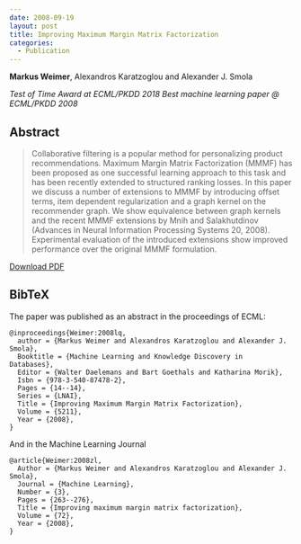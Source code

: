 ```yaml
---
date: 2008-09-19
layout: post
title: Improving Maximum Margin Matrix Factorization
categories:
  - Publication
---
```


**Markus Weimer**, Alexandros Karatzoglou and Alexander J. Smola

_Test of Time Award at ECML/PKDD 2018_
_Best machine learning paper @ ECML/PKDD 2008_


## Abstract

> Collaborative filtering is a popular method for personalizing product
recommendations. Maximum Margin Matrix Factorization (MMMF) has been proposed as
one successful learning approach to this task and has been recently extended to
structured ranking losses. In this paper we discuss a number of extensions to
MMMF by introducing offset terms, item dependent regularization and a graph
kernel on the recommender graph. We show equivalence between graph kernels and
the recent MMMF extensions by Mnih and Salakhutdinov (Advances in Neural
Information Processing Systems 20, 2008). Experimental evaluation of the
introduced extensions show improved performance over the original MMMF
formulation.

[Download PDF]({{site.url}}/files/pub/2008/2008-ML-Journal.pdf)


## BibTeX

The paper was published as an abstract in the proceedings of ECML:

    @inproceedings{Weimer:2008lq, 
      author = {Markus Weimer and Alexandros Karatzoglou and Alexander J. Smola}, 
      Booktitle = {Machine Learning and Knowledge Discovery in Databases}, 
      Editor = {Walter Daelemans and Bart Goethals and Katharina Morik},
      Isbn = {978-3-540-87478-2}, 
      Pages = {14--14}, 
      Series = {LNAI}, 
      Title = {Improving Maximum Margin Matrix Factorization}, 
      Volume = {5211}, 
      Year = {2008}, 
    }


And in the Machine Learning Journal

    @article{Weimer:2008zl, 
      Author = {Markus Weimer and Alexandros Karatzoglou and Alexander J. Smola}, 
      Journal = {Machine Learning}, 
      Number = {3}, 
      Pages = {263--276}, 
      Title = {Improving maximum margin matrix factorization}, 
      Volume = {72}, 
      Year = {2008}, 
    }
